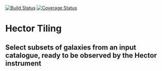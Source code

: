 [![Build Status](https://travis-ci.org/samvaughan/Galaxy-Tiling.svg?branch=master)](https://travis-ci.org/samvaughan/Galaxy-Tiling)
[![Coverage Status](https://coveralls.io/repos/github/samvaughan/Hector-Tiling/badge.svg?branch=master)](https://coveralls.io/github/samvaughan/Hector-Tiling?branch=master)

# Hector Tiling

## Select subsets of galaxies from an input catalogue, ready to be observed by the Hector instrument
